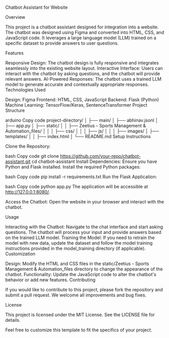 Chatbot Assistant for Website

Overview

This project is a chatbot assistant designed for integration into a website. The chatbot was designed using Figma and converted into HTML, CSS, and JavaScript code. It leverages a large language model (LLM) trained on a specific dataset to provide answers to user questions.

Features

Responsive Design: The chatbot design is fully responsive and integrates seamlessly into the existing website layout.
Interactive Interface: Users can interact with the chatbot by asking questions, and the chatbot will provide relevant answers.
AI-Powered Responses: The chatbot uses a trained LLM model to generate accurate and contextually appropriate responses.
Technologies Used

Design: Figma
Frontend: HTML, CSS, JavaScript
Backend: Flask (Python)
Machine Learning: TensorFlow/Keras, SentenceTransformer
Project Structure

arduino
Copy code
project-directory/
│
├── main/
│   ├── abhinav.jsonl
│   ├── app.py
│   ├── static/
│   │   ├── Zeetius - Sports Management & Automation_files/
│   │   │   ├── css/
│   │   │   ├── js/
│   │   │   ├── images/
│   ├── templates/
│   │   ├── index.html
│
└── README.md
Setup Instructions

Clone the Repository:

bash
Copy code
git clone https://github.com/your-repo/chatbot-assistant.git
cd chatbot-assistant
Install Dependencies:
Ensure you have Python and Flask installed. Install the required Python packages:

bash
Copy code
pip install -r requirements.txt
Run the Flask Application:

bash
Copy code
python app.py
The application will be accessible at http://127.0.0.1:8080/.

Access the Chatbot:
Open the website in your browser and interact with the chatbot.

Usage

Interacting with the Chatbot: Navigate to the chat interface and start asking questions. The chatbot will process your input and provide answers based on the trained LLM model.
Training the Model: If you need to retrain the model with new data, update the dataset and follow the model training instructions provided in the model_training directory (if applicable).
Customization

Design: Modify the HTML and CSS files in the static/Zeetius - Sports Management & Automation_files directory to change the appearance of the chatbot.
Functionality: Update the JavaScript code to alter the chatbot's behavior or add new features.
Contributing

If you would like to contribute to this project, please fork the repository and submit a pull request. We welcome all improvements and bug fixes.

License

This project is licensed under the MIT License. See the LICENSE file for details.

Feel free to customize this template to fit the specifics of your project.





